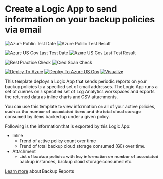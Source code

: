# Create a Logic App to send information on your backup policies via email

![Azure Public Test Date](https://azurequickstartsservice.blob.core.windows.net/badges/101-backup-policies-report/PublicLastTestDate.svg)
![Azure Public Test Result](https://azurequickstartsservice.blob.core.windows.net/badges/101-backup-policies-report/PublicDeployment.svg)

![Azure US Gov Last Test Date](https://azurequickstartsservice.blob.core.windows.net/badges/101-backup-policies-report/FairfaxLastTestDate.svg)
![Azure US Gov Last Test Result](https://azurequickstartsservice.blob.core.windows.net/badges/101-backup-policies-report/FairfaxDeployment.svg)

![Best Practice Check](https://azurequickstartsservice.blob.core.windows.net/badges/101-backup-policies-report/BestPracticeResult.svg)
![Cred Scan Check](https://azurequickstartsservice.blob.core.windows.net/badges/101-backup-policies-report/CredScanResult.svg)

[![Deploy To Azure](https://raw.githubusercontent.com/fathym-it/azure-quickstart-templates/master/1-CONTRIBUTION-GUIDE/images/deploytoazure.svg?sanitize=true)](https://portal.azure.com/#create/Microsoft.Template/uri/https%3A%2F%2Fraw.githubusercontent.com%2Ffathym-it%2Fazure-quickstart-templates%2Fmaster%2F101-backup-policies-report%2Fazuredeploy.json)
[![Deploy To Azure US Gov](https://raw.githubusercontent.com/fathym-it/azure-quickstart-templates/master/1-CONTRIBUTION-GUIDE/images/deploytoazuregov.svg?sanitize=true)](https://portal.azure.us/#create/Microsoft.Template/uri/https%3A%2F%2Fraw.githubusercontent.com%2Ffathym-it%2Fazure-quickstart-templates%2Fmaster%2F101-backup-policies-report%2Fazuredeploy.json)
[![Visualize](https://raw.githubusercontent.com/fathym-it/azure-quickstart-templates/master/1-CONTRIBUTION-GUIDE/images/visualizebutton.svg?sanitize=true)](http://armviz.io/#/?load=https%3A%2F%2Fraw.githubusercontent.com%2Ffathym-it%2Fazure-quickstart-templates%2Fmaster%2F101-backup-policies-report%2Fazuredeploy.json)

This template deploys a Logic App that sends periodic reports on your backup policies to a specified set of email addresses. The Logic App runs a set of queries on a specified set of Log Analytics workspaces and exports the returned data as inline charts and CSV attachments.

You can use this template to view information on all of your active policies, such as the number of associated items and the total cloud storage consumed by items backed up under a given policy.

Following is the information that is exported by this Logic App:

* Inline 
  * Trend of active policy count over time
  *  Trend of total backup cloud storage consumed (GB) over time.
* Attachment
  * List of backup policies with key information on number of associated backup instances, backup cloud storage consumed etc.

[Learn more](https://aka.ms/AzureBackupReportDoc) about Backup Reports

